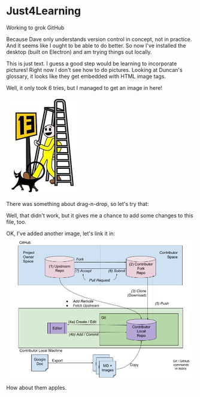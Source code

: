 # Just4Learning
Working to grok GitHub

Because Dave only understands version control in concept, not in practice. And it seems like I ought to be able to do better. So now I've installed the desktop (built on Electron) and am trying things out locally.

This is just text. I guess a good step would be learning to incorporate pictures!  Right now I don't see how to do pictures. Looking at Duncan's glossary, it looks like they get embedded with HTML image tags. 

Well, it only took 6 tries, but I managed to get an image in here!

![All the Bad Luck](/images/All-the-bad-luck.jpg)

There was something about drag-n-drop, so let's try that:

Well, that didn't work, but it gives me a chance to add some changes to this file, too.

OK, I've added another image, let's link it in: 
![Gitting It Done](/images/Gitting-it-Done.png)

How about them apples.
